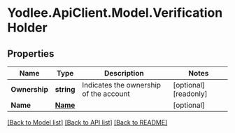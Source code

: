 # Yodlee.ApiClient.Model.VerificationHolder

## Properties

Name | Type | Description | Notes
------------ | ------------- | ------------- | -------------
**Ownership** | **string** | Indicates the ownership of the account | [optional] [readonly] 
**Name** | [**Name**](Name.md) |  | [optional] 

[[Back to Model list]](../README.md#documentation-for-models) [[Back to API list]](../README.md#documentation-for-api-endpoints) [[Back to README]](../README.md)

